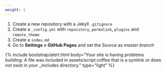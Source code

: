 ```yaml
---
weight: 1
---
```


1. Create a new repository with a Jekyll `.gitignore`
2. Create a `_config.yml` with `repository`, `permalink`, `plugins` and `remote_theme`
3. Create a `index.md`
4. Go to **Settings > GitHub Pages** and set the Source as *master branch*

{% include bootstrap/alert.html body="Your site is having problems building: A file was included in assets/script.coffee that is a symlink or does not exist in your _includes directory." type="light" %}